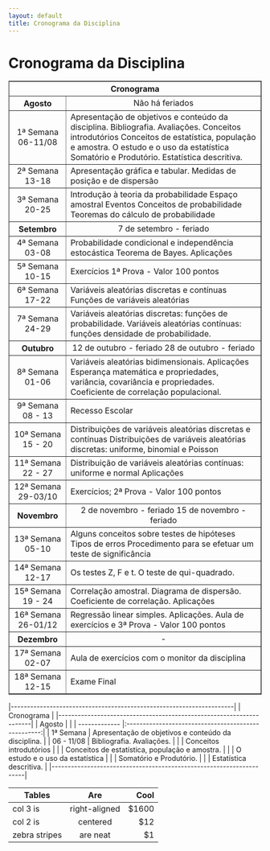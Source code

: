 ```yaml
---
layout: default
title: Cronograma da Disciplina
---
```


<div class="post">
	<h1 class="pageTitle">Cronograma da Disciplina</h1>
	
<DIV align="center"><CENTER>
<TABLE border="1">
<tr>
    <th colspan="2", align="center">Cronograma</th>
</tr>
<tr>
    <TH>Agosto</TH>
    <td valign="center" align="center">Não há feriados </td>
</tr>
<tr>
<td valign="center" align="center"> 1ª Semana
06-11/08
         </td>  
          <td valign="center" align="left">  Apresentação de objetivos e conteúdo da disciplina.
	Bibliografia. Avaliações.
	Conceitos introdutórios
	Conceitos de estatística, população e amostra.
	O estudo e o uso da estatística
	Somatório e Produtório.
	Estatística descritiva.
  </td>
  </tr>
 <tr>
<td valign="center" align="center"> 2ª Semana
13-18
</td>  
<td valign="center" align="left"> 	Apresentação gráfica e tabular.
	Medidas de posição e de dispersão
  </td>
  </tr>
<tr>
<td valign="center" align="center"> 3ª Semana
20-25
         </td>  
          <td valign="center" align="left"> 	Introdução à teoria da probabilidade
	Espaço amostral
	Eventos
	Conceitos de probabilidade
	Teoremas do cálculo de probabilidade
  </td>
  </tr>
<tr>
    <TH>Setembro</TH> 
    <td valign="center" align="center"> 7 de setembro - feriado </td>
</tr>
 <tr>
<td valign="center" align="center"> 4ª Semana
03-08
         </td>  
          <td valign="center" align="left"> 	Probabilidade condicional e independência estocástica
	Teorema de Bayes.
	Aplicações
  </td>
  </tr>
<tr>
<td valign="center" align="center"> 5ª Semana
10-15
         </td>  
          <td valign="center" align="left"> 	Exercícios
	1ª Prova - Valor 100 pontos 
  </td>
  </tr>
<tr>
<td valign="center" align="center"> 6ª Semana
17-22
         </td>  
          <td valign="center" align="left"> Variáveis aleatórias discretas e contínuas
Funções de variáveis aleatórias 
  </td>
  </tr>
<tr>
<td valign="center" align="center"> 7ª Semana
24-29
         </td>  
          <td valign="center" align="left"> Variáveis aleatórias discretas: funções de probabilidade.
Variáveis aleatórias contínuas: funções densidade de probabilidade. 
  </td>
  </tr>
<tr>
    <TH>Outubro</TH>
    <td valign="center" align="center"> 12 de outubro - feriado
	28 de outubro - feriado 
 </td>
</tr>
<tr>
<td valign="center" align="center"> 8ª Semana
01-06 
         </td>  
          <td valign="center" align="left">  Variáveis aleatórias bidimensionais.
	Aplicações
	Esperança matemática e propriedades, variância, covariância e propriedades.
	Coeficiente de correlação populacional.
  </td>
  </tr>
<tr>
<td valign="center" align="center"> 9ª Semana
08 - 13 
         </td>  
          <td valign="center" align="left"> Recesso Escolar
  </td>
  </tr>
<tr>
<td valign="center" align="center"> 10ª Semana
15 - 20
         </td>  
          <td valign="center" align="left"> 	Distribuições de variáveis aleatórias discretas e contínuas
	Distribuições de variáveis aleatórias discretas: uniforme, binomial e Poisson 
  </td>
  </tr>
<tr>
<td valign="center" align="center"> 11ª Semana
22 - 27 
         </td>  
          <td valign="center" align="left"> 	Distribuição de variáveis aleatórias contínuas: uniforme e normal
	Aplicações 
  </td>
  </tr>
<tr>
<td valign="center" align="center"> 12ª Semana
29-03/10
         </td>  
          <td valign="center" align="left"> 	Exercícios;
	2ª Prova - Valor 100 pontos 
  </td>
  </tr>
    <TH>Novembro</TH>
    <td valign="center" align="center">2 de novembro - feriado
	15 de novembro - feriado 
 </td>
</tr>    
<tr>
<td valign="center" align="center"> 13ª Semana
05-10 
         </td>  
          <td valign="center" align="left"> 	Alguns conceitos sobre testes de hipóteses
	Tipos de erros
	Procedimento para se efetuar um teste de significância
  </td>
  </tr>    
<tr>
<td valign="center" align="center"> 14ª Semana
12-17
         </td>  
          <td valign="center" align="left"> 	Os testes Z, F e t.
	O teste de qui-quadrado. 
  </td>
  </tr>    
<tr>
<td valign="center" align="center"> 15ª Semana
19 - 24
         </td>  
          <td valign="center" align="left"> 	Correlação amostral.
	Diagrama de dispersão.
	Coeficiente de correlação.
	Aplicações 
  </td>
  </tr>    
<tr>
<td valign="center" align="center"> 16ª Semana
26-01/12
         </td>  
          <td valign="center" align="left"> 	Regressão linear simples.
	Aplicações.
	Aula de exercícios e 3ª Prova - Valor 100 pontos
  </td>
  </tr>
<tr>
    <TH>Dezembro</TH>
    <td valign="center" align="center"> - </td>
</tr>
<tr>
<td valign="center" align="center"> 17ª Semana
02-07
         </td>  
          <td valign="center" align="left"> 	Aula de exercícios com o monitor da disciplina
  </td>
  </tr>
<tr>
<td valign="center" align="center"> 18ª Semana
12-15
         </td>  
          <td valign="center" align="left"> 	Exame Final
  </td>
  </tr>
</TABLE>
</CENTER></DIV>	

|---------------------------------------------------------------------| 
|                             Cronograma                              |
|---------------------------------------------------------------------| 
| Agosto        |                                                     |
| ------------- |:---------------------------------------------------:|
| 1ª Semana     | Apresentação de objetivos e conteúdo da disciplina. |
| 06 - 11/08    | Bibliografia. Avaliações.                           |
|               | Conceitos introdutórios                             |
|               | Conceitos de estatística, população e amostra.      |
|               | O estudo e o uso da estatística                     |
|               | Somatório e Produtório.                             |
|               | Estatística descritiva.                             |
|---------------------------------------------------------------------| 

| Tables        | Are           | Cool  |
| ------------- |:-------------:| -----:|
| col 3 is      | right-aligned | $1600 |
| col 2 is      | centered      |   $12 |
| zebra stripes | are neat      |    $1 |

